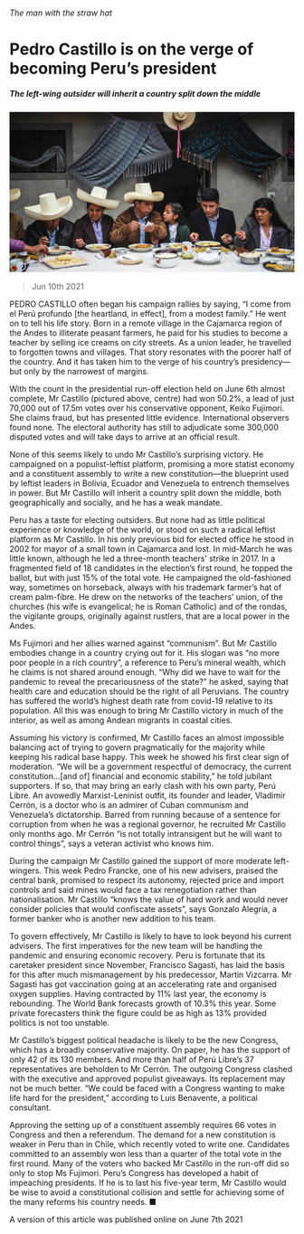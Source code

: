 ###### The man with the straw hat

# Pedro Castillo is on the verge of becoming Peru’s president 

##### The left-wing outsider will inherit a country split down the middle 

![image](images/20210612_amp002.jpg) 

> Jun 10th 2021 

PEDRO CASTILLO often began his campaign rallies by saying, “I come from el Perú profundo [the heartland, in effect], from a modest family.” He went on to tell his life story. Born in a remote village in the Cajamarca region of the Andes to illiterate peasant farmers, he paid for his studies to become a teacher by selling ice creams on city streets. As a union leader, he travelled to forgotten towns and villages. That story resonates with the poorer half of the country. And it has taken him to the verge of his country’s presidency—but only by the narrowest of margins.

With the count in the presidential run-off election held on June 6th almost complete, Mr Castillo (pictured above, centre) had won 50.2%, a lead of just 70,000 out of 17.5m votes over his conservative opponent, Keiko Fujimori. She claims fraud, but has presented little evidence. International observers found none. The electoral authority has still to adjudicate some 300,000 disputed votes and will take days to arrive at an official result.


None of this seems likely to undo Mr Castillo’s surprising victory. He campaigned on a populist-leftist platform, promising a more statist economy and a constituent assembly to write a new constitution—the blueprint used by leftist leaders in Bolivia, Ecuador and Venezuela to entrench themselves in power. But Mr Castillo will inherit a country split down the middle, both geographically and socially, and he has a weak mandate.

Peru has a taste for electing outsiders. But none had as little political experience or knowledge of the world, or stood on such a radical leftist platform as Mr Castillo. In his only previous bid for elected office he stood in 2002 for mayor of a small town in Cajamarca and lost. In mid-March he was little known, although he led a three-month teachers’ strike in 2017. In a fragmented field of 18 candidates in the election’s first round, he topped the ballot, but with just 15% of the total vote. He campaigned the old-fashioned way, sometimes on horseback, always with his trademark farmer’s hat of cream palm-fibre. He drew on the networks of the teachers’ union, of the churches (his wife is evangelical; he is Roman Catholic) and of the rondas, the vigilante groups, originally against rustlers, that are a local power in the Andes.

Ms Fujimori and her allies warned against “communism”. But Mr Castillo embodies change in a country crying out for it. His slogan was “no more poor people in a rich country”, a reference to Peru’s mineral wealth, which he claims is not shared around enough. “Why did we have to wait for the pandemic to reveal the precariousness of the state?” he asked, saying that health care and education should be the right of all Peruvians. The country has suffered the world’s highest death rate from covid-19 relative to its population. All this was enough to bring Mr Castillo victory in much of the interior, as well as among Andean migrants in coastal cities.

Assuming his victory is confirmed, Mr Castillo faces an almost impossible balancing act of trying to govern pragmatically for the majority while keeping his radical base happy. This week he showed his first clear sign of moderation. “We will be a government respectful of democracy, the current constitution…[and of] financial and economic stability,” he told jubilant supporters. If so, that may bring an early clash with his own party, Perú Libre. An avowedly Marxist-Leninist outfit, its founder and leader, Vladimir Cerrón, is a doctor who is an admirer of Cuban communism and Venezuela’s dictatorship. Barred from running because of a sentence for corruption from when he was a regional governor, he recruited Mr Castillo only months ago. Mr Cerrón “is not totally intransigent but he will want to control things”, says a veteran activist who knows him.

During the campaign Mr Castillo gained the support of more moderate left-wingers. This week Pedro Francke, one of his new advisers, praised the central bank, promised to respect its autonomy, rejected price and import controls and said mines would face a tax renegotiation rather than nationalisation. Mr Castillo “knows the value of hard work and would never consider policies that would confiscate assets”, says Gonzalo Alegría, a former banker who is another new addition to his team.

To govern effectively, Mr Castillo is likely to have to look beyond his current advisers. The first imperatives for the new team will be handling the pandemic and ensuring economic recovery. Peru is fortunate that its caretaker president since November, Francisco Sagasti, has laid the basis for this after much mismanagement by his predecessor, Martín Vizcarra. Mr Sagasti has got vaccination going at an accelerating rate and organised oxygen supplies. Having contracted by 11% last year, the economy is rebounding. The World Bank forecasts growth of 10.3% this year. Some private forecasters think the figure could be as high as 13% provided politics is not too unstable.

Mr Castillo’s biggest political headache is likely to be the new Congress, which has a broadly conservative majority. On paper, he has the support of only 42 of its 130 members. And more than half of Perú Libre’s 37 representatives are beholden to Mr Cerrón. The outgoing Congress clashed with the executive and approved populist giveaways. Its replacement may not be much better. “We could be faced with a Congress wanting to make life hard for the president,” according to Luis Benavente, a political consultant.

Approving the setting up of a constituent assembly requires 66 votes in Congress and then a referendum. The demand for a new constitution is weaker in Peru than in Chile, which recently voted to write one. Candidates committed to an assembly won less than a quarter of the total vote in the first round. Many of the voters who backed Mr Castillo in the run-off did so only to stop Ms Fujimori. Peru’s Congress has developed a habit of impeaching presidents. If he is to last his five-year term, Mr Castillo would be wise to avoid a constitutional collision and settle for achieving some of the many reforms his country needs. ■

A version of this article was published online on June 7th 2021

